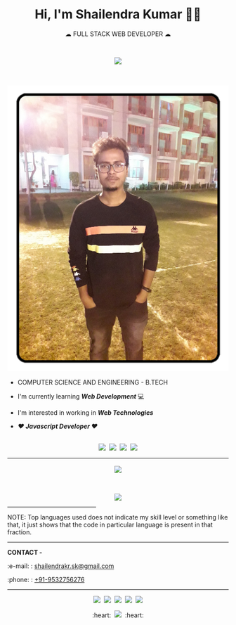 <h1 align="center">Hi, I'm Shailendra Kumar 👨‍💼</h1>
<p align="center">☁&nbsp;FULL STACK WEB DEVELOPER&nbsp;☁</p>
<br>

<p align="center"><img src="https://komarev.com/ghpvc/?username=develover-sk&label=Profile+Visits&color=A51C30"></img></p>

<br>
<p align="center"><img src="https://github.com/develover-sk/develover-sk/blob/main/Shailendra-rounded-corner.png"></img></p>

* COMPUTER SCIENCE AND ENGINEERING - B.TECH

* I'm currently learning <strong><i>Web Development</i></strong> :computer:

* I'm interested in working in <strong><i>Web Technologies</i></strong>

* <strong><i>:heart: Javascript Developer :heart:</i></strong>
<br><br>
<p align="center"><a href="https://www.linkedin.com/in/shailendrakrsk/"><img src="https://cdn2.iconfinder.com/data/icons/social-media-2285/512/1_Linkedin_unofficial_colored_svg-24.png"></img></a>&nbsp;&nbsp;<a href="https://www.facebook.com/shailendrakr.sk"><img src="https://cdn0.iconfinder.com/data/icons/social-flat-rounded-rects/512/facebook-24.png"></img></a>&nbsp;&nbsp;<a href="https://www.instagram.com/shailendrakrsk"><img src="https://cdn2.iconfinder.com/data/icons/social-media-applications/64/social_media_applications_3-instagram-24.png"></img></a>&nbsp;&nbsp;<a href="https://www.twitter.com/shailendrakrsk_"><img src="https://cdn2.iconfinder.com/data/icons/social-media-2285/512/1_Twitter3_colored_svg-24.png"></img></a></p>

---
<p align="center"><a href="https://github.com/develover-sk/github-readme-stats">
  <img align="center" src="https://github-readme-stats.vercel.app/api?username=develover-sk&show_icons=true&count_private=true&theme=dracula" />
</a></p>
<br>
<p align="center"><a href="https://github.com/develover-sk/convoychat">
  <img align="center" src="https://github-readme-stats.vercel.app/api/top-langs/?username=develover-sk&layout=compact" />
</a></p>

<p align="center"><hr width="40%"></p>
NOTE: Top languages used does not indicate my skill level or something like that, it just shows that the code in particular language is present in that fraction.

---

<p><b>CONTACT -</b></p>
<p>:e-mail: : <a href="mailto:shailendrakr.sk@gmail.com">shailendrakr.sk@gmail.com</a></p>
<p>:phone: : <a href="tel:9532756276">+91-9532756276</a></p>

---

<p align="center"><img src="https://media.giphy.com/media/IdyAQJVN2kVPNUrojM/giphy.gif" width="100px"/>&nbsp;&nbsp;<img src="https://media.giphy.com/media/XAxylRMCdpbEWUAvr8/giphy.gif" width="100px"/>&nbsp;&nbsp;<img src="https://media.giphy.com/media/fsEaZldNC8A1PJ3mwp/giphy.gif" width="100px"/>&nbsp;&nbsp;<img src="https://media.giphy.com/media/ln7z2eWriiQAllfVcn/giphy.gif" width="100px"/>&nbsp;&nbsp;<img src="https://media.giphy.com/media/KzJkzjggfGN5Py6nkT/giphy.gif" width="100px"/></p>


<p align="center">:heart:&nbsp;&nbsp;<img src="https://media.giphy.com/media/jRf4JCqluUqIV8AfLm/giphy.gif" height="80px"/>&nbsp;&nbsp;:heart:</p> 
